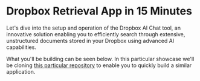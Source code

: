# Dropbox Retrieval App in 15 Minutes

Let's dive into the setup and operation of the Dropbox AI Chat tool, an innovative solution enabling you to efficiently search through extensive, unstructured documents stored in your Dropbox using advanced AI capabilities.&#x20;

What you'll be building can be seen below. In this particular showcase we'll be cloning [this particular repository](https://github.com/pathway-labs/dropbox-ai-chat) to enable you to quickly build a similar application.&#x20;

<figure><img src="../../.gitbook/assets/dropbox-ai-search-tool.gif" alt=""><figcaption></figcaption></figure>


